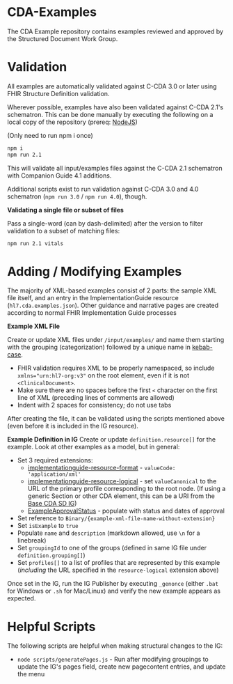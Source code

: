# CDA-Examples
The CDA Example repository contains examples reviewed and approved by the Structured Document Work Group.

# Validation
All examples are automatically validated against C-CDA 3.0 or later using FHIR Structure Definition validation.

Wherever possible, examples have also been validated against C-CDA 2.1's schematron. This can be done 
manually by executing the following on a local copy of the repository (prereq: [NodeJS](https://nodejs.org))

(Only need to run npm i once)
```sh
npm i
npm run 2.1
```

This will validate all input/examples files against the C-CDA 2.1 schematron with Companion Guide 4.1 additions.

Additional scripts exist to run validation against C-CDA 3.0 and 4.0 schematron (`npm run 3.0` / `npm run 4.0`), though.

**Validating a single file or subset of files**

Pass a single-word (can by dash-delimited) after the version to filter validation to a subset of matching files:

```sh
npm run 2.1 vitals
```

# Adding / Modifying Examples
The majority of XML-based examples consist of 2 parts: the sample XML file itself, and an entry in the ImplementationGuide resource (`hl7.cda.examples.json`). Other guidance and narrative pages are created according to normal FHIR Implementation Guide processes

**Example XML File**

Create or update XML files under `/input/examples/` and name them starting with the grouping (categorization) followed by a unique name in [kebab-case](https://en.wiktionary.org/wiki/kebab_case).

- FHIR validation requires XML to be properly namespaced, so include `xmlns="urn:hl7-org:v3"` on the root element, even if it is not `<ClinicalDocument>`.
- Make sure there are no spaces before the first `<` character on the first line of XML (preceding lines of comments are allowed)
- Indent with 2 spaces for consistency; do not use tabs

After creating the file, it can be validated using the scripts mentioned above (even before it is included in the IG resource).

**Example Definition in IG**
Create or update `definition.resource[]` for the example. Look at other examples as a model, but in general:

- Set 3 required extensions:
  - [implementationguide-resource-format](http://hl7.org/fhir/tools/StructureDefinition/implementationguide-resource-format) - `valueCode: 'application/xml'`
  - [implementationguide-resource-logical](http://hl7.org/fhir/tools/StructureDefinition/implementationguide-resource-logical) - set `valueCanonical` to the URL of the primary profile corresponding to the root node. (If using a generic Section or other CDA element, this can be a URI from the [Base CDA SD IG](https://hl7.org/cda/stds/core/)) 
  - [ExampleApprovalStatus](StructureDefinition-ExampleApprovalStatus.html) - populate with status and dates of approval
- Set reference to `Binary/{example-xml-file-name-without-extension}`
- Set `isExample` to `true`
- Populate `name` and `description` (markdown allowed, use `\n` for a linebreak)
- Set `groupingId` to one of the groups (defined in same IG file under `definition.grouping[]`)
- Set `profiles[]` to a list of profiles that are represented by this example (*including* the URL specified in the `resource-logical` extension above)

Once set in the IG, run the IG Publisher by executing `_genonce` (either `.bat` for Windows or `.sh` for Mac/Linux) and verify the new example appears as expected.

# Helpful Scripts
The following scripts are helpful when making structural changes to the IG:

- `node scripts/generatePages.js` - Run after modifying groupings to update the IG's pages field, create new pagecontent entries, and update the menu